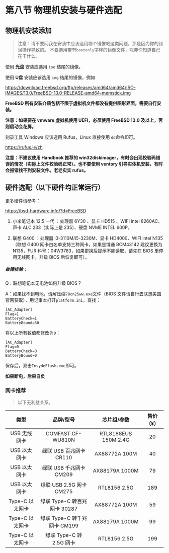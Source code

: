 # 第八节 物理机安装与硬件选配

## 物理机安装添加

>注意：请不要问我在安装中应该选用哪个镜像站这类问题，那是因为你的错误操作导致的。
>不要选用带有`bootonly`字样的镜像文件，除非你知道自己在干什么。

使用 **光盘** 安装应选用 `iso` 结尾的镜像。

使用 **U盘** 安装应该选用 `img` 结尾的镜像，例如

<https://download.freebsd.org/ftp/releases/amd64/amd64/ISO-IMAGES/13.0/FreeBSD-13.0-RELEASE-amd64-memstick.img>

**FreeBSD 所有安装介质包括不限于虚拟机文件都没有提供图形界面，需要自行安装。**

**注意：如果要在 vmware 虚拟机使用 UEFI，必须使用 FreeBSD 13.0 及以上，否则启动会花屏。**

刻录工具 Windows 应该选用 Rufus，Linux 直接使用 `dd`命令即可。

https://rufus.ie/zh

**注意：不建议使用 Handbook 推荐的 win32diskimager，有时会出现校验码错误的情况（实际上文件校验码正常）。也不要使用 ventory 引导实体机安装，有时会报错找不到安装文件。老老实实 rufus。**

## 硬件选配（以下硬件均正常运行）

更多硬件请参考：

<https://bsd-hardware.info/?d=FreeBSD>

1. 小米笔记本 12.5 一代 ：处理器 6Y30 、显卡 HD515 、WIFI intel 8260AC、声卡 ALC 233（实际上是 235）、硬盘 NVME INTEL 600P。

2. 联想 G400 ：处理器 i3-3110M/i5-3230M、显卡 HD4000、WIFI intel N135（联想 G400 网卡白名单支持三种网卡，如果是博通 BCM43142 建议更换为 N135，FUR 料号：04W3783，如果更换后提示不能读取，请先在 BIOS 里停用无线网卡，升级 BIOS 后恢复即可）。

#####  故障排除：

Q：联想笔记本无电池如何升级 BIOS？

A：如果找不到电池，请解压缩`78cn25ww.exe`文件（BIOS 文件请自行去联想美国官网获取），用记事本打开`platform.ini`，查找：

```
[AC_Adapter]
Flag=1
BatteryCheck=1
BatteryBound=30
```

将以上所有数值都修改为`0`：

```
[AC_Adapter]
Flag=0
BatteryCheck=0
BatteryBound=0
```
保存后，双击`InsydeFlash.exe`即可。

**如果断电，后果自负**

### 网卡推荐

>以下无利益关系。

|类型|品牌/型号|芯片组/参数|售价（¥）|
|:---:|:---:|:---:|:---:|
|USB 无线网卡|COMFAST CF-WU810N|RTL8188EUS 150M 2.4G|20|
|USB 以太网卡|绿联 USB 百兆网卡 CR110|AX88772A 100M|40|
|USB 以太网卡|绿联 USB 千兆网卡 CM209|AX88179A 1000M|79|
|USB 以太网卡|绿联 USB 2.5G 网卡 CM275|RTL8156 2.5G|189|
|Type-C 以太网卡|绿联 Type-C 转百兆网卡 30287|AX88772A 100M|59|
|Type-C 以太网卡|绿联 Type-C 转千兆网卡 CM199|AX88179A 1000M|99|
|Type-C 以太网卡|绿联 Type-C 转 2.5G 网卡|RTL8156 2.5G|199|
